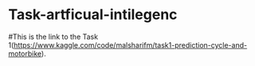 # Task-artficual-intilegenc

#This is the link to the Task 1(https://www.kaggle.com/code/malsharifm/task1-prediction-cycle-and-motorbike).
